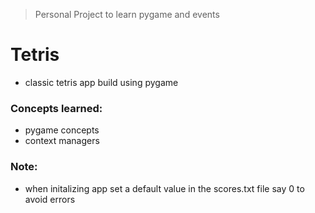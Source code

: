 > Personal Project to learn pygame and events

# Tetris

- classic tetris app build using pygame

### Concepts learned:

- pygame concepts
- context managers

### Note:

- when initalizing app set a default value in the scores.txt file say 0 to avoid errors
